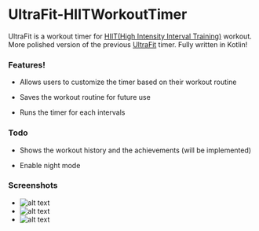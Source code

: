 # UltraFit-HIITWorkoutTimer

 

UltraFit is a workout timer for [HIIT(High Intensity Interval Training)](https://en.wikipedia.org/wiki/High-intensity_interval_training) workout.  More polished version of the previous [UltraFit](https://github.com/wasabi-lee/UltraFit) timer. Fully written in Kotlin! 




### Features!

  

- Allows users to customize the timer based on their workout routine
  
- Saves the workout routine for future use 
  
- Runs the timer for each intervals 
   



### Todo
  

- Shows the workout history and the achievements (will be implemented)
  
- Enable night mode


### Screenshots

- ![alt text](https://github.com/wasabi-lee/UltraFit-HIITWorkoutTimer/blob/master/screenshots/sc_work_1.png?raw=true)
- ![alt text](https://github.com/wasabi-lee/UltraFit-HIITWorkoutTimer/blob/master/screenshots/sc_rest_1.png?raw=true)
- ![alt text](https://github.com/wasabi-lee/UltraFit-HIITWorkoutTimer/blob/master/screenshots/sc_custom_1.png?raw=true)